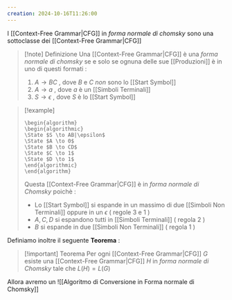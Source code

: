 ```yaml
---
creation: 2024-10-16T11:26:00
---
```

I [[Context-Free Grammar|CFG]] in *forma normale di chomsky* sono una sottoclasse dei [[Context-Free Grammar|CFG]]

>[!note] Definizione
>Una [[Context-Free Grammar|CFG]] è una *forma normale di chomsky* se e solo se ognuna delle sue [[Produzioni]] è in uno di questi formati : 
>1. $A \to BC$ , dove $B$ e $C$ *non* sono lo [[Start Symbol]] 
>2. $A \to a$ , dove $a$ è un [[Simboli Terminali]]
>3. $S \to \epsilon$ , dove $S$ è lo [[Start Symbol]] 

>[!example] 
>```pseudo
>\begin{algorithm}
>\begin{algorithmic}
>\State $S \to AB|\epsilon$ 
>\State $A \to 0$
>\State $B \to CD$
>\State $C \to 1$
>\State $D \to 1$
>\end{algorithmic}
>\end{algorithm}
>```
>
>Questa [[Context-Free Grammar|CFG]] è in *forma normale di Chomsky* poichè :
>+ Lo [[Start Symbol]] si espande in un massimo di due [[Simboli Non Terminali]] oppure in un $\epsilon$ ( regole $3$ e $1$ )
>+ $A,C,D$ si espandono tutti in [[Simboli Terminali]] ( regola $2$ )
>+ $B$ si espande in due [[Simboli Non Terminali]] ( regola $1$ )

Definiamo inoltre il seguente **Teorema** : 
>[!important] Teorema
>Per ogni [[Context-Free Grammar|CFG]] $G$ esiste una [[Context-Free Grammar|CFG]] $H$ in *forma normale di Chomsky* tale che $L(H)=L(G)$ 

Allora avremo un ![[Algoritmo di Conversione in Forma normale di Chomsky]]